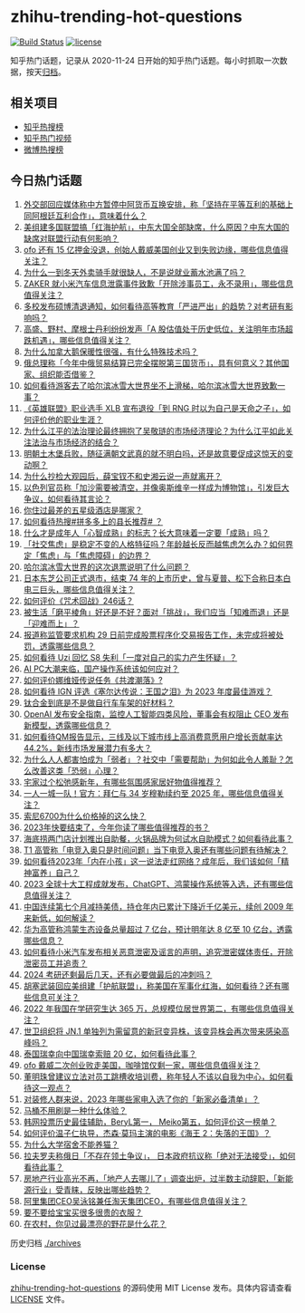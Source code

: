 # zhihu-trending-hot-questions

[![Build Status](https://github.com/justjavac/zhihu-trending-hot-questions/workflows/ci/badge.svg?branch=master)](https://github.com/justjavac/zhihu-trending-hot-questions/actions)
[![license](https://img.shields.io/github/license/justjavac/zhihu-trending-hot-questions)](https://github.com/justjavac/zhihu-trending-hot-questions/blob/master/LICENSE)

知乎热门话题，记录从 2020-11-24
日开始的知乎热门话题。每小时抓取一次数据，按天[归档](./archives)。

## 相关项目

- [知乎热搜榜](https://github.com/justjavac/zhihu-trending-top-search)
- [知乎热门视频](https://github.com/justjavac/zhihu-trending-hot-video)
- [微博热搜榜](https://github.com/justjavac/weibo-trending-hot-search)

## 今日热门话题

<!-- BEGIN -->
<!-- 最后更新时间 Thu Dec 21 2023 04:17:07 GMT+0800 (China Standard Time) -->

1. [外交部回应媒体称中方暂停中阿货币互换安排，称「坚持在平等互利的基础上同阿根廷互利合作」，意味着什么？](https://www.zhihu.com/question/635786051)
1. [美组建多国联盟搞「红海护航」，中东大国全部缺席，什么原因？中东大国的缺席对联盟行动有何影响？](https://www.zhihu.com/question/635785583)
1. [ofo 还有 15 亿押金没退，创始人戴威美国创业又到失败边缘，哪些信息值得关注？](https://www.zhihu.com/question/635784551)
1. [为什么一到冬天外卖骑手就很缺人，不是说就业蓄水池满了吗？](https://www.zhihu.com/question/635428371)
1. [ZAKER 就小米汽车信息泄露事件致歉「开除涉事员工，永不录用」，哪些信息值得关注？](https://www.zhihu.com/question/635789018)
1. [多校发布硕博清退通知，如何看待高等教育「严进严出」的趋势？对考研有影响吗？](https://www.zhihu.com/question/634506673)
1. [高盛、野村、摩根士丹利纷纷发声「A 股估值处于历史低位，关注明年市场超跌机遇」，哪些信息值得关注？](https://www.zhihu.com/question/635813134)
1. [为什么加拿大鹅保暖性很强，有什么特殊技术吗？](https://www.zhihu.com/question/362394920)
1. [俄总理称「今年中俄贸易结算已完全摆脱第三国货币」，具有何意义？其他国家、组织能否借鉴？](https://www.zhihu.com/question/635751660)
1. [如何看待游客去了哈尔滨冰雪大世界坐不上滑梯，哈尔滨冰雪大世界致歉一事？](https://www.zhihu.com/question/635628141)
1. [《英雄联盟》职业选手 XLB 宣布退役「到 RNG 时以为自己是天命之子」，如何评价他的职业生涯？](https://www.zhihu.com/question/635564692)
1. [为什么江平的法治理论最终拥抱了吴敬琏的市场经济理论？为什么江平如此关注法治与市场经济的结合？](https://www.zhihu.com/question/635752208)
1. [明朝土木堡兵败，随征满朝文武真的就不明白吗，还是故意要促成这惊天的变动啊？](https://www.zhihu.com/question/414258334)
1. [为什么抄检大观园后，薛宝钗不和史湘云说一声就离开？](https://www.zhihu.com/question/635577873)
1. [以色列官员称「加沙需要被清空，并像奥斯维辛一样成为博物馆」，引发巨大争议，如何看待其言论？](https://www.zhihu.com/question/635773016)
1. [你住过最差的五星级酒店是哪家？](https://www.zhihu.com/question/53102460)
1. [如何看待热搜#拼多多上的县长推荐# ？](https://www.zhihu.com/question/635787467)
1. [什么才是成年人「心智成熟」的标志？长大意味着一定要「成熟」吗？](https://www.zhihu.com/question/633249683)
1. [「社交焦虑」是稳定不变的人格特征吗？年龄越长反而越焦虑怎么办？如何界定「焦虑」与「焦虑障碍」的边界？](https://www.zhihu.com/question/633249743)
1. [哈尔滨冰雪大世界的这次退票说明了什么问题？](https://www.zhihu.com/question/635732419)
1. [日本东芝公司正式退市，结束 74 年的上市历史，曾与夏普、松下合称日本白电三巨头，哪些信息值得关注？](https://www.zhihu.com/question/635723697)
1. [如何评价《咒术回战》246话？](https://www.zhihu.com/question/635770815)
1. [被生活「磨平棱角」好还是不好？面对「挑战」，我们应当「知难而退」还是「迎难而上」？](https://www.zhihu.com/question/633249675)
1. [报道称监管要求机构 29 日前完成股票程序化交易报告工作，未完成将被处罚，透露哪些信息？](https://www.zhihu.com/question/635734907)
1. [如何看待 Uzi 回忆 S8 失利「一度对自己的实力产生怀疑」？](https://www.zhihu.com/question/635730522)
1. [AI PC大潮来临，国产操作系统该如何应对？](https://www.zhihu.com/question/635799231)
1. [如何评价娜维娅传说任务《共渡潮落》?](https://www.zhihu.com/question/635766044)
1. [如何看待 IGN 评选《塞尔达传说：王国之泪》为 2023 年度最佳游戏？](https://www.zhihu.com/question/635378916)
1. [钛合金到底是不是做自行车车架的好材料？](https://www.zhihu.com/question/619682116)
1. [OpenAI 发布安全指南，监控人工智能四类风险，董事会有权阻止 CEO 发布新模型，透露哪些信息？](https://www.zhihu.com/question/635549151)
1. [如何看待QM报告显示，三线及以下城市线上高消费意愿用户增长贡献率达44.2%，新线市场发展潜力有多大？](https://www.zhihu.com/question/635781503)
1. [为什么人人都害怕成为「弱者」？社交中「需要帮助」为何如此令人羞耻？怎么改善这类「恐弱」心理？](https://www.zhihu.com/question/633249697)
1. [宅家过个松弛感新年，有哪些氛围感家居好物值得推荐？](https://www.zhihu.com/question/634394588)
1. [一人一城一队！官方：拜仁与 34 岁穆勒续约至 2025 年，哪些信息值得关注？](https://www.zhihu.com/question/635695047)
1. [索尼6700为什么价格掉的这么快？](https://www.zhihu.com/question/633211535)
1. [2023年快要结束了，今年你读了哪些值得推荐的书？](https://www.zhihu.com/question/634228382)
1. [海底捞两门店计划推出自助餐，火锅品牌为何试水自助模式？如何看待此事？](https://www.zhihu.com/question/635111666)
1. [T1 高管称「电竞入奥只是时间问题」当下电竞入奥还有哪些问题有待解决？](https://www.zhihu.com/question/635729129)
1. [如何看待2023年「内在小孩」这一说法走红网络？成年后，我们该如何「精神富养」自己？](https://www.zhihu.com/question/633249718)
1. [2023 全球十大工程成就发布，ChatGPT、鸿蒙操作系统等入选，还有哪些信息值得关注？](https://www.zhihu.com/question/635734341)
1. [中国连续第七个月减持美债，持仓年内已累计下降近千亿美元，续创 2009 年来新低，如何解读？](https://www.zhihu.com/question/635757614)
1. [华为高管称鸿蒙生态设备总量超过 7 亿台，预计明年达 8 亿至 10 亿台，透露哪些信息？](https://www.zhihu.com/question/635721545)
1. [如何看待小米汽车发布相关恶意泄密及谣言的声明，追究泄密媒体责任，开除泄密员工并追责？](https://www.zhihu.com/question/635649290)
1. [2024 考研还剩最后几天，还有必要做最后的冲刺吗？](https://www.zhihu.com/question/635410815)
1. [胡塞武装回应美组建「护航联盟」，称美国在军事化红海，如何看待？还有哪些信息可关注？](https://www.zhihu.com/question/635741987)
1. [2022 年我国在学研究生达 365 万，总规模位居世界第二，有哪些信息值得关注？](https://www.zhihu.com/question/635590464)
1. [世卫组织将 JN.1 单独列为需留意的新冠变异株，该变异株会再次带来感染高峰吗？](https://www.zhihu.com/question/635719114)
1. [泰国瑞幸向中国瑞幸索赔 20 亿，如何看待此事？](https://www.zhihu.com/question/635685133)
1. [ofo 戴威二次创业败走美国，咖啡馆仅剩一家，哪些信息值得关注？](https://www.zhihu.com/question/635641327)
1. [董明珠曾建议立法对员工跳槽收培训费，称年轻人不该以自我为中心，如何看待这一观点？](https://www.zhihu.com/question/635624859)
1. [对装修人群来说，2023 年哪些家电入选了你的「新家必备清单」？](https://www.zhihu.com/question/633573138)
1. [马桶不用刷是一种什么体验？](https://www.zhihu.com/question/634268213)
1. [韩网投票历史最佳辅助，BeryL第一， Meiko第五，如何评价这一榜单？](https://www.zhihu.com/question/635560136)
1. [如何评价温子仁执导，杰森·莫玛主演的电影《海王 2：失落的王国》？](https://www.zhihu.com/question/635629256)
1. [为什么大学宿舍不能养猫？](https://www.zhihu.com/question/565328046)
1. [拉夫罗夫称俄日「不存在领土争议」， 日本政府抗议称「绝对无法接受」，如何看待此事？](https://www.zhihu.com/question/635618966)
1. [房地产行业高光不再，「地产人去哪儿了」调查出炉，过半数主动辞职，「新能源行业」受青睐，反映出哪些趋势？](https://www.zhihu.com/question/635439108)
1. [阿里集团CEO吴泳铭兼任淘天集团CEO，有哪些信息值得关注？](https://www.zhihu.com/question/635740622)
1. [要不要给宝宝买很多很贵的衣服？](https://www.zhihu.com/question/634251610)
1. [在农村，你见过最漂亮的野花是什么花？](https://www.zhihu.com/question/614384337)

<!-- END -->

历史归档 [./archives](./archives)

### License

[zhihu-trending-hot-questions](https://github.com/justjavac/zhihu-trending-hot-questions)
的源码使用 MIT License 发布。具体内容请查看 [LICENSE](./LICENSE) 文件。
